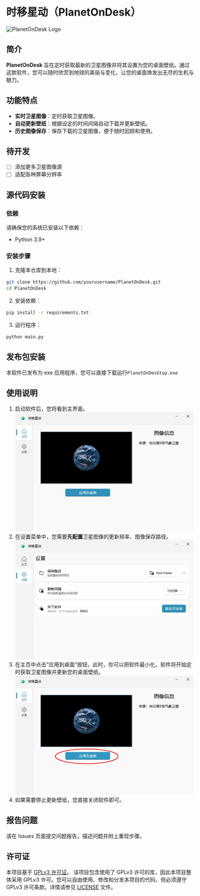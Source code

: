 # 时移星动（PlanetOnDesk）

![PlanetOnDesk Logo](app/resources/pod.ico)

## 简介

**PlanetOnDesk** 旨在定时获取最新的卫星图像并将其设置为您的桌面壁纸。通过这款软件，您可以随时欣赏到地球的美丽与变化，让您的桌面焕发出无尽的生机与魅力。

## 功能特点

- **实时卫星图像**：定时获取卫星图像。
- **自动更新壁纸**：根据设定的时间间隔自动下载并更新壁纸。
- **历史图像保存**：保存下载的卫星图像，便于随时回顾和使用。

## 待开发

- [ ] 添加更多卫星图像源
- [ ] 适配各种屏幕分辨率

## 源代码安装

### 依赖

请确保您的系统已安装以下依赖：

- Python 3.9+

### 安装步骤

1. 克隆本仓库到本地：

```sh
git clone https://github.com/yourusername/PlanetOnDesk.git
cd PlanetOnDesk
```

2. 安装依赖：

 ```sh
 pip install -r requirements.txt
 ```

3. 运行程序：

```sh
python main.py
```

## 发布包安装

本软件已发布为 exe 应用程序，您可以直接下载运行`PlanetOnDesktop.exe`

## 使用说明

1. 启动软件后，您将看到主界面。
   ![doc1.png](doc/images/doc1.png)
2. 在设置菜单中，您需要**先配置**卫星图像的更新频率、图像保存路径。
   ![doc2.png](doc/images/doc2.png)
3. 在主页中点击“应用到桌面”按钮，此时，你可以把软件最小化，软件将开始定时获取卫星图像并更新您的桌面壁纸。
   ![doc3.png](doc/images/doc3.png)
4. 如果需要停止更新壁纸，您直接关闭软件即可。

## 报告问题

请在 Issues 页面提交问题报告，描述问题并附上重现步骤。

## 许可证

本项目基于 [GPLv3 许可证](LICENSE)。 该项目包含使用了 GPLv3 许可的库，因此本项目整体采用 GPLv3 许可。您可以自由使用、修改和分发本项目的代码，但必须遵守 GPLv3
许可条款。详情请参见 [LICENSE](LICENSE) 文件。
